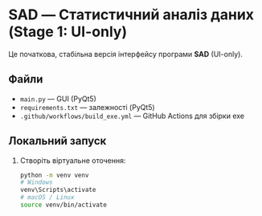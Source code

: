 # SAD — Статистичний аналіз даних (Stage 1: UI-only)

Це початкова, стабільна версія інтерфейсу програми **SAD** (UI-only).

## Файли
- `main.py` — GUI (PyQt5)
- `requirements.txt` — залежності (PyQt5)
- `.github/workflows/build_exe.yml` — GitHub Actions для збірки exe

## Локальний запуск
1. Створіть віртуальне оточення:
   ```bash
   python -m venv venv
   # Windows
   venv\Scripts\activate
   # macOS / Linux
   source venv/bin/activate
